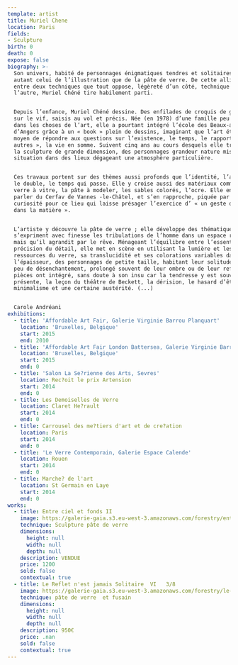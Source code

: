 ```yaml
---
template: artist
title: Muriel Chene
location: Paris
fields:
- Sculpture
birth: 0
death: 0
expose: false
biography: >-
  Son univers, habité de personnages énigmatiques tendres et solitaires, est
  autant celui de l’illustration que de la pâte de verre. De cette alliance
  entre deux techniques que tout oppose, légèreté d’un côté, technique lourde de
  l’autre, Muriel Chéné tire habilement parti.


  Depuis l’enfance, Muriel Chéné dessine. Des enfilades de croquis de gens pris
  sur le vif, saisis au vol et précis. Née (en 1978) d’une famille peu versée
  dans les choses de l’art, elle a pourtant intégré l’école des Beaux-arts
  d’Angers grâce à un « book » plein de dessins, imaginant que l’art était « le
  moyen de répondre aux questions sur l’existence, le temps, le rapport aux
  autres », la vie en somme. Suivent cinq ans au cours desquels elle travaille
  la sculpture de grande dimension, des personnages grandeur nature mis en
  situation dans des lieux dégageant une atmosphère particulière.


  Ces travaux portent sur des thèmes aussi profonds que l’identité, l’attente,
  le double, le temps qui passe. Elle y croise aussi des matériaux comme le
  verre à vitre, la pâte à modeler, les sables colorés, l’ocre. Elle entend
  parler du Cerfav de Vannes -le-Châtel, et s’en rapproche, piquée par la
  curiosité pour ce lieu qui laisse présager l’exercice d’ « un geste direct
  dans la matière ».


  L’artiste y découvre la pâte de verre ; elle développe des thématiques où
  s’expriment avec finesse les tribulations de l’homme dans un espace restreint
  mais qu’il agrandit par le rêve. Ménageant l’équilibre entre l’essentiel et la
  précision du détail, elle met en scène en utilisant la lumière et les
  ressources du verre, sa translucidité et ses colorations variables dans
  l’épaisseur, des personnages de petite taille, habitant leur solitude avec un
  peu de désenchantement, prolongé souvent de leur ombre ou de leur reflet. Ses
  pièces ont intégré, sans doute à son insu car la tendresse y est souvent
  présente, la leçon du théâtre de Beckett, la dérision, le hasard d’être là, le
  minimalisme et une certaine austérité. (...)


  Carole Andréani
exhibitions:
  - title: 'Affordable Art Fair, Galerie Virginie Barrou Planquart'
    location: 'Bruxelles, Belgique'
    start: 2015
    end: 2010
  - title: 'Affordable Art Fair London Battersea, Galerie Virginie Barrou Planquart'
    location: 'Bruxelles, Belgique'
    start: 2015
    end: 0
  - title: 'Salon La Se?rienne des Arts, Sevres'
    location: Rec?oit le prix Artension
    start: 2014
    end: 0
  - title: Les Demoiselles de Verre
    location: Claret He?rault
    start: 2014
    end: 0
  - title: Carrousel des me?tiers d'art et de cre?ation
    location: Paris
    start: 2014
    end: 0
  - title: 'Le Verre Contemporain, Galerie Espace Calende'
    location: Rouen
    start: 2014
    end: 0
  - title: Marche? de l'art
    location: St Germain en Laye
    start: 2014
    end: 0
works:
  - title: Entre ciel et fonds II
    image: https://galerie-gaia.s3.eu-west-3.amazonaws.com/forestry/entre-ciel-et-fonds-ii.jpg
    technique: Sculpture pâte de verre
    dimensions:
      height: null
      width: null
      depth: null
    description: VENDUE
    price: 1200
    sold: false
    contextual: true
  - title: Le Reflet n'est jamais Solitaire  VI   3/8
    image: https://galerie-gaia.s3.eu-west-3.amazonaws.com/forestry/le-reflet-nest-jamais-solitaire-vi-38.jpg
    technique: pâte de verre  et fusain
    dimensions:
      height: null
      width: null
      depth: null
    description: 950€
    price: .nan
    sold: false
    contextual: true
---
```


